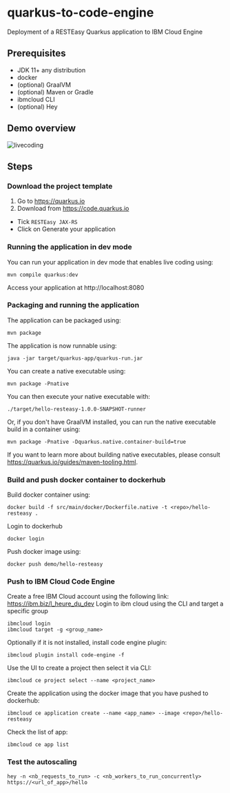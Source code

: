# quarkus-to-code-engine
Deployment of a RESTEasy Quarkus application to IBM Cloud Engine

## Prerequisites
- JDK 11+ any distribution
- docker
- (optional) GraalVM
- (optional) Maven or Gradle
- ibmcloud CLI
- (optional) Hey

## Demo overview
![livecoding](https://user-images.githubusercontent.com/27813737/132954389-b592784f-a06a-46f4-9fcc-c319f2f5b290.png)

## Steps

### Download the project template
1. Go to https://quarkus.io
2. Download from https://code.quarkus.io
- Tick `RESTEasy JAX-RS`
- Click on Generate your application

### Running the application in dev mode

You can run your application in dev mode that enables live coding using:

`mvn compile quarkus:dev`


Access your application at http://localhost:8080

### Packaging and running the application

The application can be packaged using:

`mvn package`


The application is now runnable using:

`java -jar target/quarkus-app/quarkus-run.jar`



You can create a native executable using:

`mvn package -Pnative`


You can then execute your native executable with: 

`./target/hello-resteasy-1.0.0-SNAPSHOT-runner`



Or, if you don't have GraalVM installed, you can run the native executable build in a container using:

`mvn package -Pnative -Dquarkus.native.container-build=true`


If you want to learn more about building native executables, please consult https://quarkus.io/guides/maven-tooling.html.

### Build and push docker container to dockerhub
Build docker container using:

`docker build -f src/main/docker/Dockerfile.native -t <repo>/hello-resteasy .`

Login to dockerhub

`docker login`

Push docker image using:

`docker push demo/hello-resteasy`

### Push to IBM Cloud Code Engine
Create a free IBM Cloud account using the following link: https://ibm.biz/l_heure_du_dev
Login to ibm cloud using the CLI and target a specific group

```
ibmcloud login
ibmcloud target -g <group_name>
```

Optionally if it is not installed, install code engine plugin: 

`ibmcloud plugin install code-engine -f`

Use the UI to create a project then select it via CLI:

`ibmcloud ce project select --name <project_name>`

Create the application using the docker image that you have pushed to dockerhub:

`ibmcloud ce application create --name <app_name> --image <repo>/hello-resteasy`

Check the list of app:

`ibmcloud ce app list`

### Test the autoscaling
`hey -n <nb_requests_to_run> -c <nb_workers_to_run_concurrently> https://<url_of_app>/hello`
